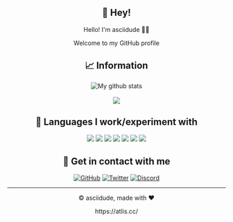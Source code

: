 <div align="center">
  <h2>👋 Hey!</h2>
  Hello! I'm asciidude 🙋‍♂️
  
  Welcome to my GitHub profile

  ## 📈 Information
  <img align="center" src="https://github-readme-streak-stats.herokuapp.com?user=asciidude&theme=vue-dark&hide_border=true&date_format=M%20j%5B%2C%20Y%5D" alt="My github stats" />
  <br><br>
  <img align="center" src="https://github-readme-stats.vercel.app/api/top-langs/?username=asciidude&layout=compact&theme=cobalt&hide_border=true" />

  ## 👀 Languages I work/experiment with
  <p>
    <img src="https://img.shields.io/badge/Python-3776AB?style=for-the-badge&logo=python&logoColor=white" />
    <img src="https://img.shields.io/badge/HTML5-E34F26?style=for-the-badge&logo=html5&logoColor=white" />
    <img src="https://img.shields.io/badge/CSS3-1572B6?style=for-the-badge&logo=css3&logoColor=white" />
    <img src="https://img.shields.io/badge/JavaScript-323330?style=for-the-badge&logo=javascript&logoColor=F7DF1E" />
    <img src="https://img.shields.io/badge/TypeScript-007ACC?style=for-the-badge&logo=typescript&logoColor=white" />
    <img src="https://img.shields.io/badge/C-00599C?style=for-the-badge&logo=c&logoColor=white" />
    <img src="https://img.shields.io/badge/C%23-239120?style=for-the-badge&logo=c-sharp&logoColor=white" />
  </p>
  
  ## 💬 Get in contact with me
  [<img alt="GitHub" src="https://img.shields.io/badge/GitHub-%2312100E.svg?&style=for-the-badge&logo=Github&logoColor=white" />](https://github.com/asciidude)
  [<img alt="Twitter" src="https://img.shields.io/badge/twitter-%231DA1F2.svg?&style=for-the-badge&logo=twitter&logoColor=white" />](https://twitter.com/asciidude_)
  [<img alt="Discord" src="https://img.shields.io/badge/-Discord-white?&style=for-the-badge&logo=discord" />](https://discord.gg/6CHXe5xJq8)
  
  ---
  <p align="center">© asciidude, made with ❤️</p>
  <p align="center">https://atlis.cc/</p>
</div>
